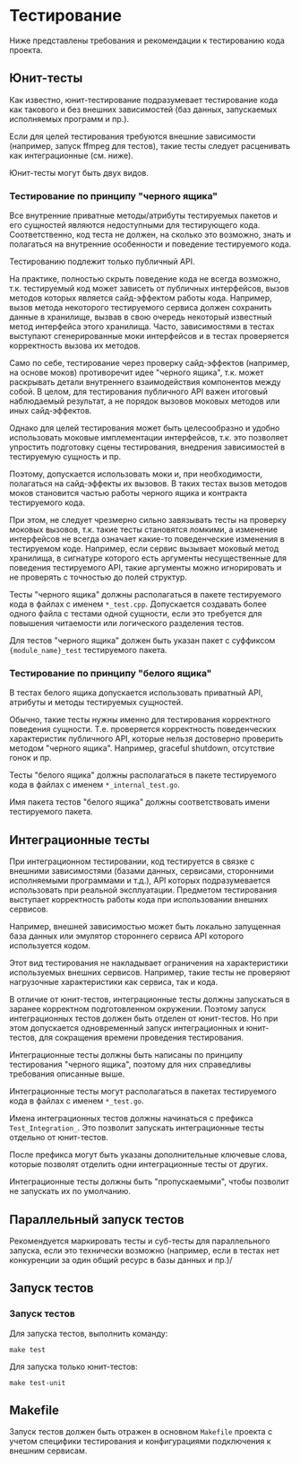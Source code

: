 # Тестирование

Ниже представлены требования и рекомендации к тестированию кода проекта.

## Юнит-тесты

Как известно, юнит-тестирование подразумевает тестирование кода как такового и без внешних зависимостей (баз данных, запускаемых исполняемых программ и пр.).

Если для целей тестирования требуются внешние зависимости (например, запуск ffmpeg для тестов), такие тесты следует расценивать как интеграционные (см. ниже).

Юнит-тесты могут быть двух видов.

### Тестирование по принципу "черного ящика"

Все внутренние приватные методы/атрибуты тестируемых пакетов и его сущностей являются недоступными для тестирующего кода.
Соответственно, код теста не должен, на сколько это возможно, знать и полагаться на внутренние особенности и поведение тестируемого кода.

Тестированию подлежит только публичный API.

На практике, полностью скрыть поведение кода не всегда возможно, т.к. тестируемый код может зависеть от публичных интерфейсов, вызов методов которых является сайд-эффектом работы кода.
Например, вызов метода некоторого тестируемого сервиса должен сохранить данные в хранилище, вызвав в свою очередь некоторый известный метод интерфейса этого хранилища.
Часто, зависимостями в тестах выступают сгенерированные моки интерфейсов и в тестах проверяется корректность вызова их методов.

Само по себе, тестирование через проверку сайд-эффектов (например, на основе моков) противоречит идее "черного ящика", т.к. может раскрывать детали внутреннего взаимодействия компонентов между собой.
В целом, для тестирования публичного API важен итоговый наблюдаемый результат, а не порядок вызовов моковых методов или иных сайд-эффектов.

Однако для целей тестирования может быть целесообразно и удобно использовать моковые имплементации интерфейсов, т.к. это позволяет упростить подготовку сцены тестирования, внедрения зависимостей в тестируемую сущность и пр.

Поэтому, допускается использовать моки и, при необходимости, полагаться на сайд-эффекты их вызовов.
В таких тестах вызов методов моков становится частью работы черного ящика и контракта тестируемого кода.

При этом, не следует чрезмерно сильно завязывать тесты на проверку моковых вызовов, т.к. такие тесты становятся ломкими, а изменение интерфейсов не всегда означает какие-то поведенческие изменения в тестируемом коде.
Например, если сервис вызывает моковый метод хранилища, в сигнатуре которого есть аргументы несущественные для поведения тестируемого API, такие аргументы можно игнорировать и не проверять с точностью до полей структур.

Тесты "черного ящика" должны располагаться в пакете тестируемого кода в файлах с именем `*_test.cpp`. Допускается создавать более одного файла с тестами одной сущности, если это требуется для повышения читаемости или логического разделения тестов.

Для тестов "черного ящика" должен быть указан пакет с суффиксом `{module_name}_test` тестируемого пакета.

### Тестирование по принципу "белого ящика"

В тестах белого ящика допускается использовать приватный API, атрибуты и методы тестируемых сущностей.

Обычно, такие тесты нужны именно для тестирования корректного поведения сущности. Т.е. проверяется корректность поведенческих характеристик публичного API, которые нельзя достоверно проверить методом "черного ящика".
Например, graceful shutdown, отсутствие гонок и пр.

Тесты "белого ящика" должны располагаться в пакете тестируемого кода в файлах с именем `*_internal_test.go`.

Имя пакета тестов "белого ящика" должны соответствовать имени тестируемого пакета.

## Интеграционные тесты

При интеграционном тестировании, код тестируется в связке с внешними зависимостями (базами данных, сервисами, сторонними исполняемыми программами и т.д.), API которых подразумевается использовать при реальной эксплуатации.
Предметом тестирования выступает корректность работы кода при использовании внешних сервисов.

Например, внешней зависимостью может быть локально запущенная база данных или эмулятор стороннего сервиса API которого используется кодом.

Этот вид тестирования не накладывает ограничения на характеристики используемых внешних сервисов. Например, такие тесты не проверяют нагрузочные характеристики как сервиса, так и кода.

В отличие от юнит-тестов, интеграционные тесты должны запускаться в заранее корректном подготовленном окружении.
Поэтому запуск интеграционных тестов должен быть отделен от юнит-тестов. Но при этом допускается одновременный запуск интеграционных и юнит-тестов, для сокращения времени проведения тестирования.

Интеграционные тесты должны быть написаны по принципу тестирования "черного ящика", поэтому для них справедливы требования описанные выше.

Интеграционные тесты могут располагаться в пакетах тестируемого кода в файлах с именем `*_test.go`.

Имена интеграционных тестов должны начинаться с префикса `Test_Integration_`. Это позволит запускать интеграционные тесты отдельно от юнит-тестов.

После префикса могут быть указаны дополнительные ключевые слова, которые позволят отделить одни интеграционные тесты от других.

Интеграционные тесты должны быть "пропускаемыми", чтобы позволит не запускать их по умолчанию.

## Параллельный запуск тестов

Рекомендуется маркировать тесты и суб-тесты для параллельного запуска, если это технически возможно (например, если в тестах нет конкуренции за один общий ресурс в базы данных и пр.)/

## Запуск тестов

### Запуск тестов

Для запуска тестов, выполнить команду:

``` make
make test
```

Для запуска только юнит-тестов:

``` make
make test-unit
```

## Makefile

Запуск тестов должен быть отражен в основном `Makefile` проекта с учетом специфики тестирования и конфигурациями подключения к внешним сервисам.
